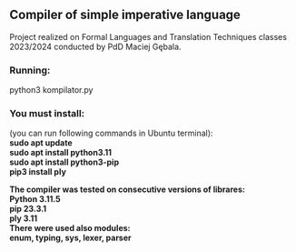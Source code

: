 <h2>Compiler of simple imperative language</h2>
Project realized on Formal Languages and Translation Techniques 
classes 2023/2024 conducted by PdD Maciej Gębala.

<h3>Running:</h3>
python3 kompilator.py <name of source file> <name of output file>

<h3>You must install:</h3>
(you can run following commands in Ubuntu terminal):<b></br>
sudo apt update</br>
sudo apt install python3.11</br>
sudo apt install python3-pip</br>
pip3 install ply</br>

The compiler was tested on consecutive versions of librares:</br>
Python 3.11.5</br>
pip 23.3.1</br>
ply 3.11</br>
There were used also modules:</br>
enum, typing, sys, lexer, parser



